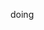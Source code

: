 <!--
 * @Description: 
 * @Version: Beta1.0
 * @Author: 【B站&公众号】Rong姐姐好可爱
 * @Date: 2021-03-08 10:10:52
 * @LastEditors: 【B站&公众号】Rong姐姐好可爱
 * @LastEditTime: 2021-03-08 10:10:53
-->


doing
